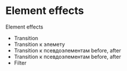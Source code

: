 # Element effects
Element effects
  - Transition
  - Transition к элемету
  - Transition к псевдоэлементам before, after
  - Transition к псевдоэлементам before, after
  - Filter
